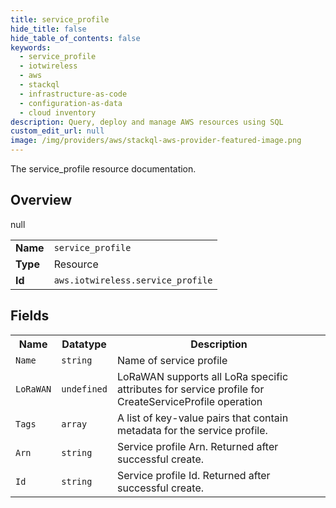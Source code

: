 ```yaml
---
title: service_profile
hide_title: false
hide_table_of_contents: false
keywords:
  - service_profile
  - iotwireless
  - aws
  - stackql
  - infrastructure-as-code
  - configuration-as-data
  - cloud inventory
description: Query, deploy and manage AWS resources using SQL
custom_edit_url: null
image: /img/providers/aws/stackql-aws-provider-featured-image.png
---
```

The service_profile resource documentation.

## Overview
<table><tbody>
<tr><td><b>Name</b></td><td><code>service_profile</code></td></tr>
<tr><td><b>Type</b></td><td>Resource</td></tr>
null
<tr><td><b>Id</b></td><td><code>aws.iotwireless.service_profile</code></td></tr>
</tbody></table>

## Fields
<table><tbody>
<tr><th>Name</th><th>Datatype</th><th>Description</th></tr>
<tr><td><code>Name</code></td><td><code>string</code></td><td>Name of service profile</td></tr><tr><td><code>LoRaWAN</code></td><td><code>undefined</code></td><td>LoRaWAN supports all LoRa specific attributes for service profile for CreateServiceProfile operation</td></tr><tr><td><code>Tags</code></td><td><code>array</code></td><td>A list of key-value pairs that contain metadata for the service profile.</td></tr><tr><td><code>Arn</code></td><td><code>string</code></td><td>Service profile Arn. Returned after successful create.</td></tr><tr><td><code>Id</code></td><td><code>string</code></td><td>Service profile Id. Returned after successful create.</td></tr>
</tbody></table>